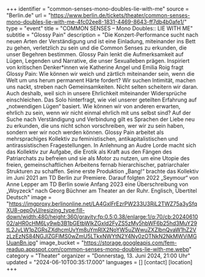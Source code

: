 +++
identifier = "common-senses-mono-doubles-lie-with-me"
source = "Berlin.de"
url = "https://www.berlin.de/tickets/theater/common-senses-mono-doubles-lie-with-me-4fc02ee8-1831-4469-8643-ff7db4b0afe1/"
type = "event"
title = "COMMON SENSES – Mono Doubles:: LIE WITH ME"
subtitle = "Glossy Pain"
description = "Die Konzert-Performance sucht nach neuen Arten der Verständigung und ist eine Einladung, miteinander ins Bett zu gehen, verletzlich zu sein und die Common Senses zu erkunden, die unser Begehren bestimmen. Glossy Pain lenkt die Aufmerksamkeit auf Lügen, Legenden und Narrative, die unser Sexualleben prägen. Inspiriert von kritischen Denker*innen wie Katherine Angel und Emilia Roig fragt Glossy Pain: Wie können wir weich und zärtlich miteinander sein, wenn die Welt um uns herum permanent Härte fordert? Wir suchen Intimität, machen uns nackt, streben nach Gemeinsamkeiten. Nicht selten scheitern wir daran. Auch deshalb, weil sich in unsere Ehrlichkeit miteinander Widersprüche einschleichen. Das Solo hinterfragt, wie viel unserer geteilten Erfahrung auf „notwendigen Lügen“ basiert. Wie können wir von anderen erwarten, ehrlich zu sein, wenn wir nicht einmal ehrlich mit uns selbst sind? Auf der Suche nach Verständigung und Verbindung gilt es Sprachen der Liebe neu zu erkunden, die uns nicht schon vorschreiben, wer wir zu sein haben, sondern wer wir noch werden können. Glossy Pain arbeitet als mehrsprachiges Kollektiv zu feministischen, antikapitalistischen und antirassistischen Fragestellungen. In Anlehnung an Audre Lorde macht sich das Kollektiv zur Aufgabe, die Erotik als Kraft aus den Fängen des Patriarchats zu befreien und sie als Motor zu nutzen, um eine Utopie des freien, gemeinschaftlichen Arbeitens fernab hierarchischer, patriarchaler Strukturen zu schaffen. Seine erste Produktion „Bang!“ brachte das Kollektiv im Juni 2021 am TD Berlin zur Premiere. Darauf folgten 2022 „Seymour“ von Anne Lepper am TD Berlin sowie Anfang 2023 eine Überschreibung von „Woyzeck“ nach Georg Büchner am Theater an der Ruhr. Englisch, Übertitel Deutsch"
image = "https://imgproxy.berlinonline.net/LA4GxlFrEzrPW233U3RiL2TWZ75a3ySfqXU8-qep0yU/resizing_type:fill-down/width:480/height:360/gravity:fp:0.5:0.38/enlarge:1/q:70/cb:2024061002/aHR0cHM6Ly9wb3B1bGEtbWlkZGxld2FyZS5zMy5hbWF6b25hd3MuY29tL2JvLW1pZGRsZXdhcmUvYm8uYmRlX2NoYW5uZWwuZXZlbnQvaW1hZ2VzLzEzNS84NGJlZGFlMS0wZmU5LTkxNWYtN2Y4Ny0zOTNkN2NkMWViMGUuanBn.jpg"
image_bucket = "https://storage.googleapis.com/fem-readup.appspot.com/common-senses-mono-doubles-lie-with-me.webp"
category = "Theater"
organizer = "Donnerstag, 13. Juni 2024, 21:00 Uhr"
updated = "2024-06-10T00:35:17.000"
languages = []
[contact]
[location]
+++